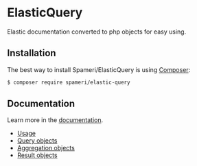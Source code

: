 # ElasticQuery
Elastic documentation converted to php objects for easy using.

Installation
------------

The best way to install Spameri/ElasticQuery is using  [Composer](http://getcomposer.org/):

```sh
$ composer require spameri/elastic-query
```

Documentation
------------

Learn more in the [documentation](https://github.com/Spameri/ElasticQuery/tree/master/doc).

- [Usage](https://github.com/Spameri/ElasticQuery/tree/master/doc/01-usage.md)
- [Query objects](https://github.com/Spameri/ElasticQuery/tree/master/doc/02-query-objects.md)
- [Aggregation objects](https://github.com/Spameri/ElasticQuery/tree/master/doc/03-aggregation-objects.md)
- [Result objects](https://github.com/Spameri/ElasticQuery/tree/master/doc/04-result-objects.md)
